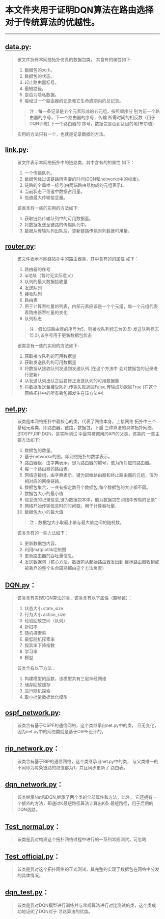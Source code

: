 # 本文件夹用于证明DQN算法在路由选择对于传统算法的优越性。
***
## [data.py](data.py):
>该文件拥有本网络拓扑仿真的数据包类，
> 其含有的属性如下:
>1. 数据包的大小。
>2. 数据包的状态。
>3. 起止路由器标号。
>4. 最短路径。
>5. 是否为隐私数据。
>6. 每经过一个路由器的记录和它生命周期内的总记录。
>>注：每一条记录是五个元素形成的五元组，按照顺序分
> 别为前一个路由器的序号，下一个路由器的序号，传输
> 所需时间的相反数（用于DQN训练),下一个路由器的
> 序号，数据包是否到达目的地(布尔值)
> 
>实用的方法只有一个，也就是记录数据的方法。

## [link.py](link.py):
> 该文件表示本网络拓扑中的链路类，其中含有的的属性
> 如下：
>1. 一个传输队列。
>2. 数据包经过该链路所需要的时间(DQN和networkx中的权重)。
>3. 链路的全局唯一标号(由两端路由器构成的元组表示)。
>4. 当前状态下信道中数据占用量。
>5. 信道最大传输信息量。
>
>该类含有一些的实用的方法如下:
>1. 获取链路传输队列中的可用数据量。
>2. 将数据发送至链路的传输队列中。
>3. 数据从传输队列出队后，更新链路传输对列数据可用量。

## [router.py](router.py):
> 该文件表示本网络拓扑中的路由器类，其中含有的的属性
> 如下：
> 1. 路由器的序号
> 2. ip地址（暂时无实际意义）
> 3. 队列的最大数据接收量
> 4. 发送队列
> 5. 接收队列
> 6. 路由表
> 7. 用于计算吞吐量的列表，内部元素应该是一个个元组，每一个元组代表着路由器吞吐量的变化 
> 8. 队列标志
>> 注：假如该路由器的序号为5，则接收队列标志为(0,5)
>> 发送队列标志(5,0),该序号用于更新数据包状态
> 
>该类含有一些的实用的方法如下:
> 1. 获取接收队列的可用数据量
> 2. 获取发送队列的可用数据量
> 3. 将数据从接收队列发送到发送队列.(在这个方法中
> 会对数据包的记录进行更新)
> 4. 从发送队列出队之后要修正发送队列的可用数据量
> 5. 将数据发送至接受队列,传输失败返回False,传输成功返回True
>(在这个网络拓扑中的所有丢包都发生在该方法中)

## [net.py](net.py):
> 该类是本网络拓扑中最核心的类，代表了网络本身，上接网络
> 拓扑中三个基础元素类，即路由器，链路，数据包，下启
> 三种算法的具体拓扑网络，即OSPF,RIP,DQN，是实际测试
> 中最常被调用的API的父类，该类的
> 一些主要方法如下:
> 1. 数据包的数量。
> 2. 基于networkx的图，即网络拓扑的数学表示。
> 3. 路由器组，由字典表示，键为路由器的编号，值为所对应的路由器。
> 4. 每一个路由器的路由表。
> 5. 网络连接组，由字典表示，键为起始路由器和终止路由器的元组，值为相对应的网络链路。
> 6. 数据包集合，一共有指定数目个数据包,每个数据包的大小都不同。
> 7. 数据包大小的最小值
> 8. 信息流的记录信息,键为数据包本体，值为数据包在网络中传输的记录"
> 9. 网络开始传输信息时的时间戳，用于计算吞吐量.
> 10. 数据包大小的最大值
>> 注：数据包大小取最小值与最大值之间的随机数。
> 
> 该类含有的一些方法如下：
> 1. 更新数据包内容。
> 2. 利用matplotlib绘制图
> 3. 更新路由器的吞吐量信息。
> 4. 发送数据包（核心方法，数据包从起始路由器发出到
>目标路由器收到或被丢弃的整个生命周期都由这个方法负责）

## [DQN.py](DQN.py)：
>该类含有实现DQN算法的类，该类含有以下属性（超参数）：
> 1. 状态大小 state_size
> 2. 行为大小 action_size
> 3. 经验回放空间（队列）
> 4. 折扣率
> 5. 随机探索率
> 6. 最低随机探索率 
> 7. 探索率下降指数
> 8. 学习率
> 9. 模型
>
>该类含有以下方法：
> 1. 构建模型的函数，该模型共有三层神经网络
> 2. 储存回放缓存
> 3. 进行随机探索
> 4. 取小批量数据优化模型


## [ospf_network.py](ospf_network.py):
>该类含有基于OSPF的通信网络，这个类继承自net.py中的类，
> 且无变化，因为net.py中的网络类就是基于OSPF设计的。

## [rip_network.py](rip_network.py)：
>该类含有基于RIP的通信网络，这个类继承自net.py中的类，
> 与父类唯一的不同即为每条链路的权值都为1，并且同步更新了
> 路由表。

## [dqn_network.py](dqn_network.py)：
>该类继承Net和DQN,继承了两个类的全部属性和方法，此外，
> 它还拥有一个额外的方法，即通过K最短路径算法计算出K条
> 最短路径，用于后期的DQN选路。

## [Test_normal.py](Test_normal.py)：
> 该类是我对构建这个拓扑网络过程中进行的一系列常规测试，可忽略

## [Test_official.py](Test_official.py)：
> 该类是我对这个拓扑网络的正式测试，其完整的实现了数据包在网络中分发的具体情况。

## [dqn_test.py](dqn_test.py)：
> 该类是我对DQN模型进行训练并与常规算法进行对比测试的类，这个类成功地证明了DQN对于
> 寻路算法的优势。




